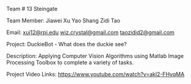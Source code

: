 Team # 13 Steingate

Team Member: 
  Jiawei Xu 
  Yao Shang Zidi Tao

Email: 
  xuj12@rpi.edu 
  wiz.crystal@gmail.com 
  taozidid2@gmail.com

Project: 
  DuckieBot - What does the duckie see?

Description: 
  Applying Computer Vision Algorithms using Matlab Image 
  Processing Toolbox to complete a variety of tasks.

Project Video Links: 
  https://www.youtube.com/watch?v=akl2-FHyqMA
